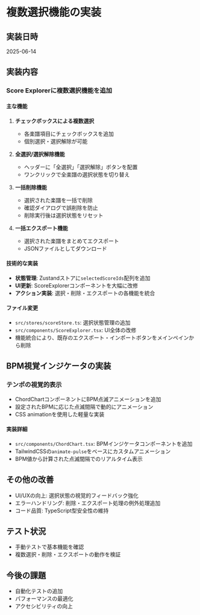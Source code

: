 # 複数選択機能の実装

## 実装日時
2025-06-14

## 実装内容

### Score Explorerに複数選択機能を追加

#### 主な機能
1. **チェックボックスによる複数選択**
   - 各楽譜項目にチェックボックスを追加
   - 個別選択・選択解除が可能

2. **全選択/選択解除機能**
   - ヘッダーに「全選択」「選択解除」ボタンを配置
   - ワンクリックで全楽譜の選択状態を切り替え

3. **一括削除機能**
   - 選択された楽譜を一括で削除
   - 確認ダイアログで誤削除を防止
   - 削除実行後は選択状態をリセット

4. **一括エクスポート機能**
   - 選択された楽譜をまとめてエクスポート
   - JSONファイルとしてダウンロード

#### 技術的な実装
- **状態管理**: Zustandストアに`selectedScoreIds`配列を追加
- **UI更新**: ScoreExplorerコンポーネントを大幅に改修
- **アクション実装**: 選択・削除・エクスポートの各機能を統合

#### ファイル変更
- `src/stores/scoreStore.ts`: 選択状態管理の追加
- `src/components/ScoreExplorer.tsx`: UI全体の改修
- 機能統合により、既存のエクスポート・インポートボタンをメインペインから削除

## BPM視覚インジケータの実装

### テンポの視覚的表示
- ChordChartコンポーネントにBPM点滅アニメーションを追加
- 設定されたBPMに応じた点滅間隔で動的にアニメーション
- CSS animationを使用した軽量な実装

#### 実装詳細
- `src/components/ChordChart.tsx`: BPMインジケータコンポーネントを追加
- TailwindCSSの`animate-pulse`をベースにカスタムアニメーション
- BPM値から計算された点滅間隔でのリアルタイム表示

## その他の改善
- UI/UXの向上: 選択状態の視覚的フィードバック強化
- エラーハンドリング: 削除・エクスポート処理の例外処理追加
- コード品質: TypeScript型安全性の維持

## テスト状況
- 手動テストで基本機能を確認
- 複数選択・削除・エクスポートの動作を検証

## 今後の課題
- 自動化テストの追加
- パフォーマンスの最適化
- アクセシビリティの向上